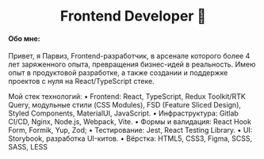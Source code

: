 <h1 align="center">Frontend Developer 👋</h1> 

#### Обо мне:

Привет, я Парвиз, Frontend-разработчик, в арсенале которого более 4 лет заряженного опыта, превращения бизнес-идей в реальность. Имею опыт в продуктовой разработке, а также создании и поддержке проектов с нуля на React/TypeScript стеке.

Мой стек технологий:
• Frontend: React, TypeScript, Redux Toolkit/RTK Query, модульные стили (CSS Modules), FSD (Feature Sliced Design), Styled Components, MaterialUI, JavaScript.
• Инфраструктура: Gitlab CI/CD, Nginx, Node.js, Webpack, Vite.
• Формы и валидация: React Hook Form, Formik, Yup, Zod;
• Тестирование: Jest, React Testing Library.
• UI: Storybook, разработка UI-китов.
• Вёрстка: HTML5, CSS3, Figma, SCSS, SASS, LESS
  
<!--
**Parveeezy/Parveeezy** is a ✨ _special_ ✨ repository because its `README.md` (this file) appears on your GitHub profile.

Here are some ideas to get you started:

- 🔭 I’m currently working on ...
- 🌱 I’m currently learning ...
- 👯 I’m looking to collaborate on ...
- 🤔 I’m looking for help with ...
- 💬 Ask me about ...
- 📫 How to reach me: ...
- 😄 Pronouns: ...
- ⚡ Fun fact: ...
-->
